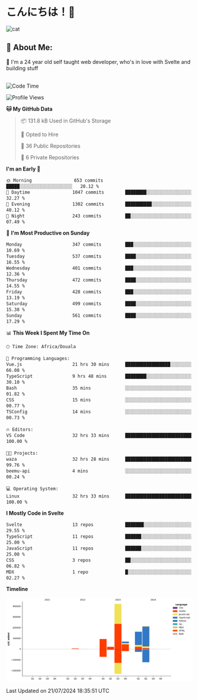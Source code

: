 

# こんにちは！🙂  
![cat](https://github.com/michaelnji/michaelnji/assets/73862378/606e99e9-2c18-4853-8722-991e4af8eae6)

## 💫 About Me:
🙂 I'm a 24 year old self taught web developer, who's in love with Svelte and building stuff <br><br>

<!--START_SECTION:waka-->
![Code Time](http://img.shields.io/badge/Code%20Time-788%20hrs%2015%20mins-blue)

![Profile Views](http://img.shields.io/badge/Profile%20Views-0-blue)

**🐱 My GitHub Data** 

> 📦 131.8 kB Used in GitHub's Storage 
 > 
> 💼 Opted to Hire
 > 
> 📜 36 Public Repositories 
 > 
> 🔑 6 Private Repositories 
 > 
**I'm an Early 🐤** 

```text
🌞 Morning                653 commits         █████░░░░░░░░░░░░░░░░░░░░   20.12 % 
🌆 Daytime                1047 commits        ████████░░░░░░░░░░░░░░░░░   32.27 % 
🌃 Evening                1302 commits        ██████████░░░░░░░░░░░░░░░   40.12 % 
🌙 Night                  243 commits         ██░░░░░░░░░░░░░░░░░░░░░░░   07.49 % 
```
📅 **I'm Most Productive on Sunday** 

```text
Monday                   347 commits         ███░░░░░░░░░░░░░░░░░░░░░░   10.69 % 
Tuesday                  537 commits         ████░░░░░░░░░░░░░░░░░░░░░   16.55 % 
Wednesday                401 commits         ███░░░░░░░░░░░░░░░░░░░░░░   12.36 % 
Thursday                 472 commits         ████░░░░░░░░░░░░░░░░░░░░░   14.55 % 
Friday                   428 commits         ███░░░░░░░░░░░░░░░░░░░░░░   13.19 % 
Saturday                 499 commits         ████░░░░░░░░░░░░░░░░░░░░░   15.38 % 
Sunday                   561 commits         ████░░░░░░░░░░░░░░░░░░░░░   17.29 % 
```


📊 **This Week I Spent My Time On** 

```text
🕑︎ Time Zone: Africa/Douala

💬 Programming Languages: 
Vue.js                   21 hrs 30 mins      █████████████████░░░░░░░░   66.08 % 
TypeScript               9 hrs 48 mins       ████████░░░░░░░░░░░░░░░░░   30.10 % 
Bash                     35 mins             ░░░░░░░░░░░░░░░░░░░░░░░░░   01.82 % 
CSS                      15 mins             ░░░░░░░░░░░░░░░░░░░░░░░░░   00.77 % 
TSConfig                 14 mins             ░░░░░░░░░░░░░░░░░░░░░░░░░   00.73 % 

🔥 Editors: 
VS Code                  32 hrs 33 mins      █████████████████████████   100.00 % 

🐱‍💻 Projects: 
waza                     32 hrs 28 mins      █████████████████████████   99.76 % 
beemu-api                4 mins              ░░░░░░░░░░░░░░░░░░░░░░░░░   00.24 % 

💻 Operating System: 
Linux                    32 hrs 33 mins      █████████████████████████   100.00 % 
```

**I Mostly Code in Svelte** 

```text
Svelte                   13 repos            ███████░░░░░░░░░░░░░░░░░░   29.55 % 
TypeScript               11 repos            ██████░░░░░░░░░░░░░░░░░░░   25.00 % 
JavaScript               11 repos            ██████░░░░░░░░░░░░░░░░░░░   25.00 % 
CSS                      3 repos             ██░░░░░░░░░░░░░░░░░░░░░░░   06.82 % 
MDX                      1 repo              █░░░░░░░░░░░░░░░░░░░░░░░░   02.27 % 
```



**Timeline**

![Lines of Code chart](https://raw.githubusercontent.com/michaelnji/michaelnji/main/assets/bar_graph.png)


 Last Updated on 21/07/2024 18:35:51 UTC
<!--END_SECTION:waka-->
